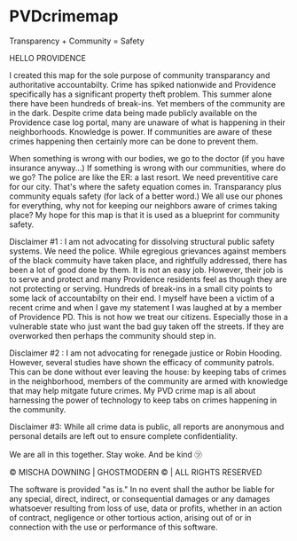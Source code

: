 # PVDcrimemap
Transparency + Community = Safety 

HELLO PROVIDENCE 

I created this map for the sole purpose of community transparancy and authoritative accountabilty. 
Crime has spiked nationwide and Providence specifically has a significant property theft problem. 
This summer alone there have been hundreds of break-ins. Yet members of the community are in the dark.
Despite crime data being made publicly available on the Providence case log portal, many are unaware of what is happening in their neighborhoods. 
Knowledge is power. If communities are aware of these crimes happening then certainly more can be done to prevent them. 

When something is wrong with our bodies, we go to the doctor (if you have insurance anyway...) 
If something is wrong with our communities, where do we go? The police are like the ER: a last resort. We need preventitive care for our city. 
That's where the safety equation comes in. Transparancy plus community equals safety (for lack of a better word.) 
We all use our phones for everything, why not for keeping our neighbors aware of crimes taking place? 
My hope for this map is that it is used as a blueprint for community safety. 

Disclaimer #1 : I am not advocating for dissolving structural public safety systems. We need the police. While egregious grievances against members of the black commuity have taken place, and rightfully addressed, there has been a lot of good done by them. It is not an easy job. However, their job is to serve and protect and many Providence residents feel as though they are not protecting or serving. Hundreds of break-ins in a small city points to some lack of accountabilty on their end. I myself have been a victim of a recent crime and when I gave my statement I was laughed at by a member of Providence PD. This is not how we treat our citizens. Especially those in a vulnerable state who just want the bad guy taken off the streets. If they are overworked then perhaps the community should step in. 

Disclaimer #2 : I am not advocating for renegade justice or Robin Hooding. However, several studies have shown the efficacy of community patrols. This can be done without ever leaving the house: by keeping tabs of crimes in the neighborhood, members of the community are armed with knowledge that may help mitgate future crimes. My PVD crime map is all about harnessing the power of technology to keep tabs on crimes happening in the community.  

Disclaimer #3: While all crime data is public, all reports are anonymous and personal details are left out to ensure complete confidentiality. 

We are all in this together. Stay woke. And be kind ㋡ 

 © MISCHA DOWNING | GHOSTMODERN © | ALL RIGHTS RESERVED 
 
The software is provided "as is." In no event shall the author be liable for
any special, direct, indirect, or consequential damages or any damages
whatsoever resulting from loss of use, data or profits, whether in an
action of contract, negligence or other tortious action, arising out of
or in connection with the use or performance of this software.
